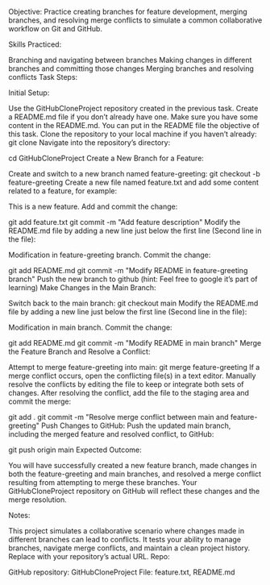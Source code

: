 Objective: Practice creating branches for feature development, merging branches, and resolving merge conflicts to simulate a common collaborative workflow on Git and GitHub.

Skills Practiced:

Branching and navigating between branches
Making changes in different branches and committing those changes
Merging branches and resolving conflicts
Task Steps:

Initial Setup:

Use the GitHubCloneProject repository created in the previous task. Create a README.md file if you don’t already have one.
Make sure you have some content in the README.md. You can put in the README file the objective of this task.
Clone the repository to your local machine if you haven’t already:
 git clone <REPOSITORY-URL>
Navigate into the repository’s directory:

 cd GitHubCloneProject
Create a New Branch for a Feature:

Create and switch to a new branch named feature-greeting:
 git checkout -b feature-greeting
Create a new file named feature.txt and add some content related to a feature, for example:

 This is a new feature.
Add and commit the change:

 git add feature.txt
 git commit -m "Add feature description"
Modify the README.md file by adding a new line just below the first line (Second line in the file):

 Modification in feature-greeting branch.
Commit the change:

 git add README.md
 git commit -m "Modify README in feature-greeting branch"
Push the new branch to github (hint: Feel free to google it’s part of learning)
Make Changes in the Main Branch:

Switch back to the main branch:
 git checkout main
Modify the README.md file by adding a new line just below the first line (Second line in the file):

 Modification in main branch.
Commit the change:

 git add README.md
 git commit -m "Modify README in main branch"
Merge the Feature Branch and Resolve a Conflict:

Attempt to merge feature-greeting into main:
 git merge feature-greeting
If a merge conflict occurs, open the conflicting file(s) in a text editor. Manually resolve the conflicts by editing the file to keep or integrate both sets of changes.
After resolving the conflict, add the file to the staging area and commit the merge:

 git add .
 git commit -m "Resolve merge conflict between main and feature-greeting"
Push Changes to GitHub:
Push the updated main branch, including the merged feature and resolved conflict, to GitHub:

 git push origin main
Expected Outcome:

You will have successfully created a new feature branch, made changes in both the feature-greeting and main branches, and resolved a merge conflict resulting from attempting to merge these branches. Your GitHubCloneProject repository on GitHub will reflect these changes and the merge resolution.

Notes:

This project simulates a collaborative scenario where changes made in different branches can lead to conflicts. It tests your ability to manage branches, navigate merge conflicts, and maintain a clean project history.
Replace <REPOSITORY-URL> with your repository’s actual URL.
Repo:

GitHub repository: GitHubCloneProject
File: feature.txt, README.md